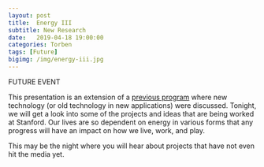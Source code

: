 ```yaml
---
layout: post
title:  Energy III
subtitle: New Research
date:   2019-04-18 19:00:00
categories: Torben
tags: [Future]
bigimg: /img/energy-iii.jpg
---
```


FUTURE EVENT

This presentation is an extension of a [previous program](http://bigideasforum.info/2018/09/06/energy-2/) where new technology (or old technology in new applications) were discussed. Tonight, we will get a look into some of the projects and ideas that are being worked at Stanford. Our lives are so dependent on energy in various forms that any progress will have an impact on how we live, work, and play.

This may be the night where you will hear about projects that have not even hit the media yet.
